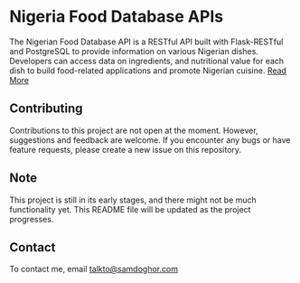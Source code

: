 # Nigeria Food Database APIs

The Nigerian Food Database API is a RESTful API built with Flask-RESTful and PostgreSQL to provide information on various Nigerian dishes. Developers can access data on ingredients, and nutritional value for each dish to build food-related applications and promote Nigerian cuisine. [Read More](ABOUT.md)

## Contributing

Contributions to this project are not open at the moment. However, suggestions and feedback are welcome. If you encounter any bugs or have feature requests, please create a new issue on this repository.

## Note

This project is still in its early stages, and there might not be much functionality yet. This README file will be updated as the project progresses.

## Contact

To contact me, email [talkto@samdoghor.com](mailto:talkto@sadoghor.com)
